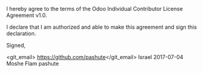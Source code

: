 I hereby agree to the terms of the Odoo Individual Contributor License Agreement v1.0.

I declare that I am authorized and able to make this agreement and sign this declaration.

Signed,

<git_email> https://github.com/pashute</git_email>
<country>Israel</country>
<date>2017-07-04</date>
<name>Moshe Flam</name>
<login>pashute</login>
